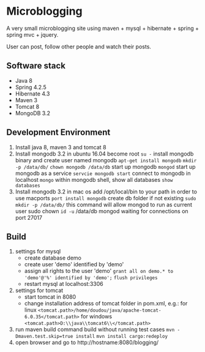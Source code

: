 # Microblogging
A very small microblogging site using maven + mysql + hibernate + spring + spring mvc + jquery.

User can post, follow other people and watch their posts.

## Software stack
* Java 8
* Spring 4.2.5
* Hibernate 4.3
* Maven 3
* Tomcat 8
* MongoDB 3.2

## Development Environment
1. Install java 8, maven 3 and tomcat 8
2. Install mongodb 3.2 in ubuntu 16.04
   become root
   `su -`
   install mongodb binary and create user named mongodb
   `apt-get install mongodb`
   `mkdir -p /data/db/`
   `chown mongodb /data/db`
   start up mongodb
   `mongod`
   start up mongodb as a service
   `servcie mongodb start`
   connect to mongodb in localhost
   `mongo`
   within mongodb shell, show all databases
   `show databases`
3. Install mongodb 3.2 in mac os
   add /opt/local/bin to your path in order to use macports
   `port install mongodb`
   create db folder if not existing
   `sudo mkdir -p /data/db/`
   this command will allow mongod to run as current user
   sudo chown `id -u` /data/db
   mongod
   waiting for connections on port 27017

## Build
1. settings for mysql
   * create database demo 
   * create user 'demo' identified by 'demo'
   * assign all rights to the user 'demo'
     `grant all on demo.* to 'demo'@'%' identified by 'demo';`
     `flush privileges`
   * restart mysql at localhost:3306
2. settings for tomcat
   * start tomcat in 8080
   * change installation address of tomcat folder in pom.xml, e.g.:
     for linux `<tomcat.path>/home/doudou/java/apache-tomcat-6.0.35</tomcat.path>`
     for windows `<tomcat.path>D:\\java\\tomcat6\\</tomcat.path>`
3. run maven build command 
   build without running test cases `mvn -Dmaven.test.skip=true install`
   `mvn install cargo:redeploy`
4. open browser and go to http://hostname:8080/blogging/
